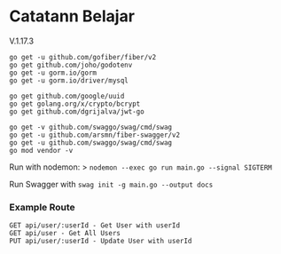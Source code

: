 # Catatann Belajar
V.1.17.3

```
go get -u github.com/gofiber/fiber/v2
go get github.com/joho/godotenv
go get -u gorm.io/gorm
go get -u gorm.io/driver/mysql

go get github.com/google/uuid
go get golang.org/x/crypto/bcrypt
go get github.com/dgrijalva/jwt-go

go get -v github.com/swaggo/swag/cmd/swag
go get -u github.com/arsmn/fiber-swagger/v2
go get -u github.com/swaggo/swag/cmd/swag
go mod vendor -v
```

Run with nodemon: >
`nodemon --exec go run main.go --signal SIGTERM`

Run Swagger with `swag init -g main.go --output docs`

### Example Route

```
GET api/user/:userId - Get User with userId
GET api/user - Get All Users
PUT api/user/:userId - Update User with userId
```